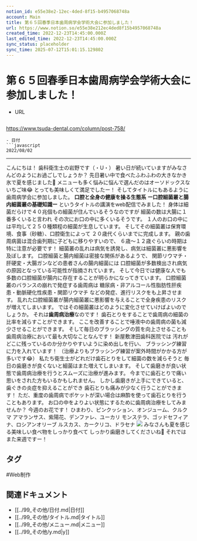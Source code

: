 ```yaml
---
notion_id: e55e38e2-12ec-4ded-8f15-b4957068748a
account: Main
title: 第６５回春季日本歯周病学会学術大会に参加しました！
url: https://www.notion.so/e55e38e212ec4ded8f15b4957068748a
created_time: 2022-12-23T14:45:00.000Z
last_edited_time: 2022-12-23T14:45:00.000Z
sync_status: placeholder
sync_time: 2025-07-12T15:01:15.129802
---
```

# 第６５回春季日本歯周病学会学術大会に参加しました！

- URL
  ```javascript
https://www.tsuda-dental.com/column/post-758/
  ```
- 日付
  ```javascript
2022/08/02
  ```
---
こんにちは！
歯科衛生士の岩野です（・U・）
暑い日が続いていますがみなさんどのようにお過ごしでしょうか？
先日暑い中で食べたふわふわの大きなかき氷で夏を感じました🍧
メニューも多く悩みに悩んで選んだのはオーソドックスないちご味😂
とっても美味しくて満足でしたー！
そしてタイトルにもあるように歯周病学会に参加しました。
**口腔と全身の健康を操る生態系**
**ー口腔細菌叢と腸内細菌叢の基礎知識ー**
というタイトルの講演をweb配信でみました！
身体は細菌だらけで４０兆個もの細菌が住んでいるそうなのですが
細菌の数は大腸に１番多くいると言われ
その次にお口の中に多くいるそうです。
１人のお口の中には平均して２５０種類程の細菌が生息しています。
そしてその細菌叢は保育環境、食事（砂糖）、口腔衛生によって
２０歳代くらいまでに完成します。
親の歯周病菌は混合歯列期に子どもに移りやすいので、
６歳〜１２歳ぐらいの時期は特に注意が必要です！
細菌叢の乱れは病気を誘発し、病気は細菌叢に悪影響を及ぼします。
口腔細菌と腸内細菌は密接な関係があるようで、
関節リウマチ・肝硬変・大腸ガンなどの患者さんの腸内細菌には
口腔細菌が多数検出され病気の原因となっている可能性が指摘されています。
そして今日では健康な人でも多数の口腔細菌が腸内に存在することが明らかになってきています。
口腔細菌叢のバランスの崩れで発症する歯周病は
糖尿病・非アルコール性脂肪性肝疾患・動脈硬化性疾患・関節リウマチ
などの発症、進行リスクをも上昇させます。
乱れた口腔細菌叢が腸内細菌叢に悪影響を与えることで全身疾患のリスクが増えてしまいます。
ではその細菌叢はどのように変化させていけばよいのでしょうか。
それは**歯周病治療**なのです！
歯石とりをすることで歯周病の細菌の比率を減らすことができます。
ここを改善することで唾液中の歯周病の菌も減少させることができます。
そして毎日のブラッシングの質を向上させることも
歯周病治療において最も大切なことなんです！
新屋敷津田歯科医院では
汚れがどこに残っているのか分かりやすいように染め出しを行い、
ブラッシング練習に力を入れています！
（治療よりもブラッシング練習が案外時間がかかる方が多いです😂）
私たち衛生士がどれだけ歯石とりをして細菌の数を減らそうと
毎日の歯磨きが良くないと細菌はまた増えてしまいます。
そして歯磨きが良い状態で歯周病治療を行うとスムーズに治療が進みます。
今までに歯石とりで痛い思いをされた方もいるかもしれません。
しかし歯磨きが上手にできていると、歯ぐきの炎症を抑えることができ
歯石とりも痛みが少なく行うことができます！
ただ、重度の歯周病でポケットが深い場合は麻酔を使って歯石とりを行うこともあります。
お口の中をよりよい状態にするために歯周病治療をしてみませんか？
今週のお花です！
ひまわり、ピンクッション、オンジューム、クルクマ
アマランサス、紫陽花、デンファレ、ユーカリ
モンステラ、ゴッドセフィアナ、ロシアンオリーブ
ルスカス、カークリコ、ドラセナ
![](https://www.tsuda-dental.com/column/_data/contribute/images/758_1_19.jpg)
みなさんも夏を感じる美味しい食べ物をしっかり食べて
しっかり歯磨きしてくださいね🤗
それではまた来週ですー！

## タグ

#Web制作 

## 関連ドキュメント

- [[../99_その他/日付.md|日付]]
- [[../99_その他/タイトル.md|タイトル]]
- [[../99_その他/メニュー.md|メニュー]]
- [[../99_その他/y.md|y]]
